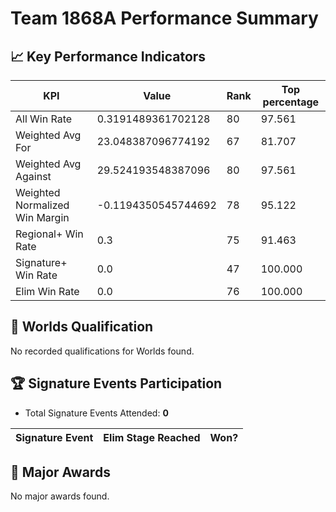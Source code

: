 # Team 1868A Performance Summary

## 📈 Key Performance Indicators
| KPI | Value | Rank | Top percentage |
| --- | ----- | ---- | ----- |
| All Win Rate | 0.3191489361702128 | 80 | 97.561 |
| Weighted Avg For | 23.048387096774192 | 67 | 81.707 |
| Weighted Avg Against | 29.524193548387096 | 80 | 97.561 |
| Weighted Normalized Win Margin | -0.1194350545744692 | 78 | 95.122 |
| Regional+ Win Rate | 0.3 | 75 | 91.463 |
| Signature+ Win Rate | 0.0 | 47 | 100.000 |
| Elim Win Rate | 0.0 | 76 | 100.000 |


## 🎯 Worlds Qualification
No recorded qualifications for Worlds found.

## 🏆 Signature Events Participation
- Total Signature Events Attended: **0**

| Signature Event | Elim Stage Reached | Won? |
|:----------------|:-------------------|:----|


## 🥇 Major Awards
No major awards found.
